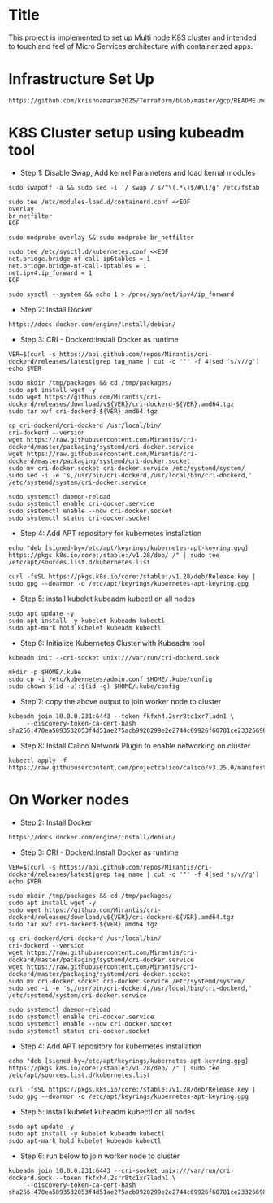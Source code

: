 # Title
This project is implemented to set up Multi node K8S cluster and intended to touch and feel of Micro Services architecture with containerized apps.
# Infrastructure Set Up
```
https://github.com/krishnamaram2025/Terraform/blob/master/gcp/README.md
```
# K8S Cluster setup using kubeadm tool
* Step 1: Disable Swap, Add kernel Parameters and load kernal modules 
```
sudo swapoff -a && sudo sed -i '/ swap / s/^\(.*\)$/#\1/g' /etc/fstab
```
```
sudo tee /etc/modules-load.d/containerd.conf <<EOF
overlay
br_netfilter
EOF
```
```
sudo modprobe overlay && sudo modprobe br_netfilter
```
```
sudo tee /etc/sysctl.d/kubernetes.conf <<EOF
net.bridge.bridge-nf-call-ip6tables = 1
net.bridge.bridge-nf-call-iptables = 1
net.ipv4.ip_forward = 1
EOF
```
```
sudo sysctl --system && echo 1 > /proc/sys/net/ipv4/ip_forward
```
* Step 2: Install Docker
```
https://docs.docker.com/engine/install/debian/
```
* Step 3: CRI - Dockerd:Install Docker as runtime
```
VER=$(curl -s https://api.github.com/repos/Mirantis/cri-dockerd/releases/latest|grep tag_name | cut -d '"' -f 4|sed 's/v//g')
echo $VER
```
```
sudo mkdir /tmp/packages && cd /tmp/packages/
sudo apt install wget -y
sudo wget https://github.com/Mirantis/cri-dockerd/releases/download/v${VER}/cri-dockerd-${VER}.amd64.tgz
sudo tar xvf cri-dockerd-${VER}.amd64.tgz
```
```
cp cri-dockerd/cri-dockerd /usr/local/bin/
cri-dockerd --version
wget https://raw.githubusercontent.com/Mirantis/cri-dockerd/master/packaging/systemd/cri-docker.service
wget https://raw.githubusercontent.com/Mirantis/cri-dockerd/master/packaging/systemd/cri-docker.socket
sudo mv cri-docker.socket cri-docker.service /etc/systemd/system/
sudo sed -i -e 's,/usr/bin/cri-dockerd,/usr/local/bin/cri-dockerd,' /etc/systemd/system/cri-docker.service
```
```
sudo systemctl daemon-reload
sudo systemctl enable cri-docker.service
sudo systemctl enable --now cri-docker.socket
sudo systemctl status cri-docker.socket
```
* Step 4: Add APT repository for kubernetes installation
```
echo "deb [signed-by=/etc/apt/keyrings/kubernetes-apt-keyring.gpg] https://pkgs.k8s.io/core:/stable:/v1.28/deb/ /" | sudo tee /etc/apt/sources.list.d/kubernetes.list
```
```
curl -fsSL https://pkgs.k8s.io/core:/stable:/v1.28/deb/Release.key | sudo gpg --dearmor -o /etc/apt/keyrings/kubernetes-apt-keyring.gpg
```
* Step 5: install kubelet kubeadm kubectl on all nodes
```
sudo apt update -y
sudo apt install -y kubelet kubeadm kubectl
sudo apt-mark hold kubelet kubeadm kubectl
```
* Step 6: Initialize Kubernetes Cluster with Kubeadm tool
```
kubeadm init --cri-socket unix:///var/run/cri-dockerd.sock
```
```
mkdir -p $HOME/.kube
sudo cp -i /etc/kubernetes/admin.conf $HOME/.kube/config
sudo chown $(id -u):$(id -g) $HOME/.kube/config
```
* Step 7: copy the above output to join worker node to cluster
```
kubeadm join 10.0.0.231:6443 --token fkfxh4.2srr8tc1xr7ladn1 \
     --discovery-token-ca-cert-hash sha256:470ea5893532053f4d51ae275acb9920299e2e2744c69926f60781ce23326698
```
* Step 8: Install Calico Network Plugin to enable networking on cluster
```
kubectl apply -f https://raw.githubusercontent.com/projectcalico/calico/v3.25.0/manifests/calico.yaml
```
# On Worker nodes
* Step 2: Install Docker
```
https://docs.docker.com/engine/install/debian/
```
* Step 3: CRI - Dockerd:Install Docker as runtime
```
VER=$(curl -s https://api.github.com/repos/Mirantis/cri-dockerd/releases/latest|grep tag_name | cut -d '"' -f 4|sed 's/v//g')
echo $VER
```
```
sudo mkdir /tmp/packages && cd /tmp/packages/
sudo apt install wget -y
sudo wget https://github.com/Mirantis/cri-dockerd/releases/download/v${VER}/cri-dockerd-${VER}.amd64.tgz
sudo tar xvf cri-dockerd-${VER}.amd64.tgz
```
```
cp cri-dockerd/cri-dockerd /usr/local/bin/
cri-dockerd --version
wget https://raw.githubusercontent.com/Mirantis/cri-dockerd/master/packaging/systemd/cri-docker.service
wget https://raw.githubusercontent.com/Mirantis/cri-dockerd/master/packaging/systemd/cri-docker.socket
sudo mv cri-docker.socket cri-docker.service /etc/systemd/system/
sudo sed -i -e 's,/usr/bin/cri-dockerd,/usr/local/bin/cri-dockerd,' /etc/systemd/system/cri-docker.service
```
```
sudo systemctl daemon-reload
sudo systemctl enable cri-docker.service
sudo systemctl enable --now cri-docker.socket
sudo systemctl status cri-docker.socket
```
* Step 4: Add APT repository for kubernetes installation
```
echo "deb [signed-by=/etc/apt/keyrings/kubernetes-apt-keyring.gpg] https://pkgs.k8s.io/core:/stable:/v1.28/deb/ /" | sudo tee /etc/apt/sources.list.d/kubernetes.list
```
```
curl -fsSL https://pkgs.k8s.io/core:/stable:/v1.28/deb/Release.key | sudo gpg --dearmor -o /etc/apt/keyrings/kubernetes-apt-keyring.gpg
```
* Step 5: install kubelet kubeadm kubectl on all nodes
```
sudo apt update -y
sudo apt install -y kubelet kubeadm kubectl
sudo apt-mark hold kubelet kubeadm kubectl
```
* Step 6: run below to join worker node to cluster
```
kubeadm join 10.0.0.231:6443 --cri-socket unix:///var/run/cri-dockerd.sock --token fkfxh4.2srr8tc1xr7ladn1 \
     --discovery-token-ca-cert-hash sha256:470ea5893532053f4d51ae275acb9920299e2e2744c69926f60781ce23326698
```
